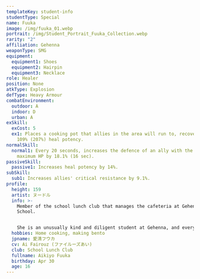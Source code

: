 ```yaml
---
templateKey: student-info
studentType: Special
name: Fuuka
image: /img/fuuka_01.webp
portrait: /img/Student_Portrait_Fuuka_Collection.webp
rarity: "2"
affiliation: Gehenna
weaponType: SMG
equipment:
  equipment1: Shoes
  equipment2: Hairpin
  equipment3: Necklace
role: Healer
position: None
atkType: Explosion
defType: Heavy Armour
combatEnvironment:
  outdoor: A
  indoor: D
  urban: A
exSkill:
  exCost: 5
  ex1: Places a cooking pot that allies in the area will run to, recovering
    109% (207%) heal potency.
normalSkill:
  normal1: Every 20 seconds, increases the defence of an ally with the highest
    maximum HP by 18.1% (16 sec).
passiveSkill:
  passive1: Increases heal potency by 14%.
subSkill:
  sub1: Increases allies' critical resistance by 9.1%.
profile:
  height: 159
  artist: ヌードル
  info: >-
    Member of the school lunch club that manages the cafeteria at Gehenna
    School. 


    She is an unusually kind and diligent student at Gehenna, and every morning she prepares and distributes food for hundreds of people at the school. Her cooking skills are on the good side, but due to a lack of staff in the cafeteria, she doesn't get enough credit for her skills. However, she's not giving up and is persevering in her efforts to make the menu even better.
  hobbies: Home cooking, making bento
  jpname: 愛清フウカ
  cv: Ai Fairouz (ファイルーズあい)
  club: School Lunch Club
  fullname: Aikiyo Fuuka
  birthday: Apr 30
  age: 16
---
```

